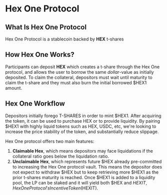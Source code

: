 # Hex One Protocol

## What Is Hex One Protocol

Hex One Protocol is a stablecoin backed by __HEX__ t-shares

## How Hex One Works?

Participants can deposit __HEX__ which creates a t-share through the Hex One protocol, and allows the user to borrow the same _dollar_-value as initially deposited. To claim the collateral, depositors must wait until maturity to claim the t-share and they must also burn the initial borrowed $HEX1 amount.

## Hex One Workflow

Depositors initially forego T-SHARES in order to mint $HEX1. After acquiring the token, it can be used to purchase HEX or to provide liquidity. 
By pairing $HEX1 with highly liquid tokens such as HEX, USDC, etc, we're looking to increase the price stability of the token, and substantially reduce slippage.

Hex One protocol offers two main features: 

1. __Claimable Hex__, which means depositors may face liquidations if the collateral ratio goes below the liquidation ratio.
2. __Unclaimable Hex__, which represents future $HEX already pre-committed to increasing the Hex One protocol vault. This means the depositor does not expect to withdraw $HEX but to keep retrieving more $HEX1 as the prior t-shares maturity is reached.
Once $HEX1 is added to a liquidity pool, the LP can be staked and it will yield both $HEX and $HEXIT, Hex One Protocol's Incentive Token ($HEXIT).
